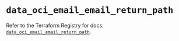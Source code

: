# `data_oci_email_email_return_path`

Refer to the Terraform Registry for docs: [`data_oci_email_email_return_path`](https://registry.terraform.io/providers/oracle/oci/7.19.0/docs/data-sources/email_email_return_path).
